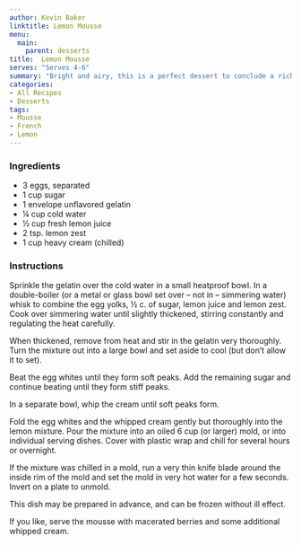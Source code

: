 ```yaml
---
author: Kevin Baker
linktitle: Lemon Mousse
menu:
  main:
    parent: desserts
title:  Lemon Mousse
serves: "Serves 4-6"
summary: "Bright and airy, this is a perfect dessert to conclude a rich meal."
categories:
- All Recipes
- Desserts
tags: 
- Mousse
- French
- Lemon
---
```


### Ingredients

<div class="ingredient-list"> 

* 3 eggs, separated
* 1 cup sugar
* 1 envelope unflavored gelatin
* ¼ cup cold water
* ½ cup fresh lemon juice
* 2 tsp. lemon zest
* 1 cup heavy cream (chilled)

</div>

### Instructions
Sprinkle the gelatin over the cold water in a small heatproof bowl. In a double-boiler (or a metal or glass bowl set over – not in – simmering water) whisk to combine the egg yolks, ½ c. of sugar, lemon juice and lemon zest. Cook over simmering water until slightly thickened, stirring constantly and regulating the heat carefully.

When thickened, remove from heat and stir in the gelatin very thoroughly. Turn the mixture out into a large bowl and set aside to cool (but don’t allow it to set).

Beat the egg whites until they form soft peaks. Add the remaining sugar and continue beating until they form stiff peaks.  

In a separate bowl, whip the cream until soft peaks form.

Fold the egg whites and the whipped cream gently but thoroughly into the lemon mixture. Pour the mixture into an oiled 6 cup (or larger) mold, or into individual serving dishes.  Cover with plastic wrap and chill for several hours or overnight.

If the mixture was chilled in a mold, run a very thin knife blade around the inside rim of the mold and set the mold in very hot water for a few seconds. Invert on a plate to unmold.

This dish may be prepared in advance, and can be frozen without ill effect.

If you like, serve the mousse with macerated berries and some additional whipped cream.
